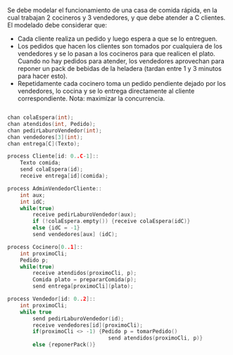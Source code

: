 Se debe modelar el funcionamiento de una casa de comida rápida, en la cual trabajan 2 cocineros y 3 vendedores, y que debe atender a C clientes. El modelado debe considerar que:
- Cada cliente realiza un pedido y luego espera a que se lo entreguen.
- Los pedidos que hacen los clientes son tomados por cualquiera de los vendedores y se lo pasan a los cocineros para que realicen el plato. Cuando no hay pedidos para atender, los vendedores aprovechan para reponer un pack de bebidas de la heladera (tardan entre 1 y 3 minutos para hacer esto).
- Repetidamente cada cocinero toma un pedido pendiente dejado por los vendedores, lo cocina y se lo entrega directamente al cliente correspondiente.
Nota: maximizar la concurrencia.

```c

chan colaEspera(int); 
chan atendidos(int, Pedido);
chan pedirLaburoVendedor(int);
chan vendedores[3](int);
chan entrega[C](Texto);

process Cliente[id: 0..C-1]::
	Texto comida;
	send colaEspera(id);
	receive entrega[id](comida);

process AdminVendedorCliente::
	int aux;
	int idC;
	while(true)
		receive pedirLaburoVendedor(aux);
		if (!colaEspera.empty()) {receive colaEspera(idC)}
		else {idC = -1}
		send vendedores[aux] (idC);

process Cocinero[0..1]::
	int proximoCli;
	Pedido p;
	while(true)
		receive atendidos(proximoCli, p);
		Comida plato = prepararComida(p);
		send entrega[proximoCli](plato);

process Vendedor[id: 0..2]::
	int proximoCli;
	while true
		send pedirLaburoVendedor(id);
		receive vendedores[id](proximoCli); 
		if(proximoCli <> -1) {Pedido p = tomarPedido()
								send atendidos(proximoCli, p)}
		else {reponerPack()}
```